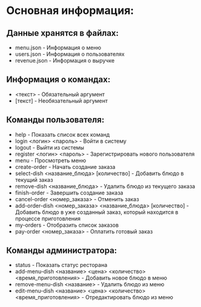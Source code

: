 # Основная информация:
## Данные хранятся в файлах:
- menu.json - Информация о меню
- users.json - Информация о пользователях
- revenue.json - Информация о выручке

## Информация о командах:
- <текст> - Обязательный аргумент
- [текст] - Необязательный аргумент

## Команды пользователя:
- help - Показать список всех команд
- login <логин> <пароль> - Войти в систему
- logout - Выйти из системы
- register <логин> <пароль> - Зарегистрировать нового пользователя
- menu - Просмотреть меню
- create-order - Начать создание заказа
- select-dish <название_блюда> [количество] - Добавить блюдо в текущий заказ
- remove-dish <название_блюда> - Удалить блюдо из текущего заказа
- finish-order - Завершить создание заказа
- cancel-order <номер_заказа> - Отменить заказ
- add-order-dish <номер_заказа> <название_блюда> [количество] - Добавить блюдо в уже созданный заказ, который находится в процессе приготовления
- my-orders - Отобразить список заказов
- pay-order <номер_заказа> - Оплатить готовый заказ

## Команды администратора:
- status - Показать статус ресторана
- add-menu-dish <название> <цена> <количество> <время_приготовления> - Добавить новое блюдо в меню
- remove-menu-dish <название> - Удалить блюдо из меню
- edit-menu-dish <название> <цена> <количество> <время_приготовления> - Отредактировать блюдо из меню
